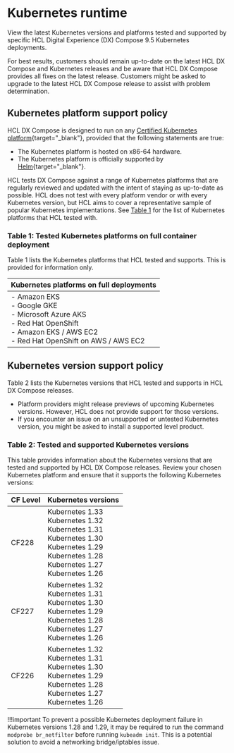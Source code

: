 # Kubernetes runtime

View the latest Kubernetes versions and platforms tested and supported by specific HCL Digital Experience (DX) Compose 9.5 Kubernetes deployments.

For best results, customers should remain up-to-date on the latest HCL DX Compose and Kubernetes releases and be aware that HCL DX Compose provides all fixes on the latest release. Customers might be asked to upgrade to the latest HCL DX Compose release to assist with problem determination.

## Kubernetes platform support policy

HCL DX Compose is designed to run on any [Certified Kubernetes platform](https://www.cncf.io/certification/software-conformance){target="_blank"}, provided that the following statements are true:

* The Kubernetes platform is hosted on x86-64 hardware.
* The Kubernetes platform is officially supported by [Helm](https://helm.sh/docs/topics/kubernetes_distros/){target="_blank"}.

HCL tests DX Compose against a range of Kubernetes platforms that are regularly reviewed and updated with the intent of staying as up-to-date as possible. HCL does not test with every platform vendor or with every Kubernetes version, but HCL aims to cover a representative sample of popular Kubernetes implementations. See [Table 1](#table-1-tested-kubernetes-platforms-on-full-container-deployment) for the list of Kubernetes platforms that HCL tested with.

### Table 1: Tested Kubernetes platforms on full container deployment

Table 1 lists the Kubernetes platforms that HCL tested and supports. This is provided for information only.

|Kubernetes platforms on full deployments|
|--------------|
|- Amazon EKS<br/> - Google GKE <br/> - Microsoft Azure AKS <br/> - Red Hat OpenShift <br/> - Amazon EKS / AWS EC2<br/> - Red Hat OpenShift on AWS / AWS EC2|

## Kubernetes version support policy

Table 2 lists the Kubernetes versions that HCL tested and supports in HCL DX Compose releases.

* Platform providers might release previews of upcoming Kubernetes versions. However, HCL does not provide support for those versions.
* If you encounter an issue on an unsupported or untested Kubernetes version, you might be asked to install a supported level product.

### Table 2: Tested and supported Kubernetes versions

This table provides information about the Kubernetes versions that are tested and supported by HCL DX Compose releases.
Review your chosen Kubernetes platform and ensure that it supports the following Kubernetes versions:

<!-- Note: As per L2/L3, only keep three latest releases and delete older ones -->

|CF Level|Kubernetes versions|
|--------------|-----------------|
|CF228| Kubernetes 1.33<br/>Kubernetes 1.32<br/>Kubernetes 1.31<br/>Kubernetes 1.30<br/>Kubernetes 1.29<br/>Kubernetes 1.28<br/>Kubernetes 1.27<br/>Kubernetes 1.26<br/>|
|CF227| Kubernetes 1.32<br/>Kubernetes 1.31<br/>Kubernetes 1.30<br/>Kubernetes 1.29<br/>Kubernetes 1.28<br/>Kubernetes 1.27<br/>Kubernetes 1.26<br/>|
|CF226| Kubernetes 1.32<br/>Kubernetes 1.31<br/>Kubernetes 1.30<br/>Kubernetes 1.29<br/>Kubernetes 1.28<br/>Kubernetes 1.27<br/>Kubernetes 1.26<br/>|

!!!important
    To prevent a possible Kubernetes deployment failure in Kubernetes versions 1.28 and 1.29, it may be required to run the command `modprobe br_netfilter` before running `kubeadm init`. This is a potential solution to avoid a networking bridge/iptables issue.
